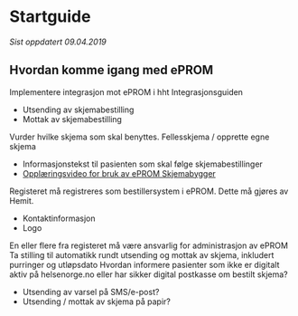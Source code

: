 # Startguide

*Sist oppdatert 09.04.2019*

## Hvordan komme igang med ePROM

Implementere integrasjon mot ePROM i hht Integrasjonsguiden
-	Utsending av skjemabestilling
-	Mottak av skjemabestilling

Vurder hvilke skjema som skal benyttes. Fellesskjema / opprette egne skjema
-	Informasjonstekst til pasienten som skal følge skjemabestillinger
- [Opplæringsvideo for bruk av ePROM Skjemabygger](https://youtu.be/3vMOpnLnQ80)

Registeret må registreres som bestillersystem i ePROM. Dette må gjøres av Hemit.
-	Kontaktinformasjon
-	Logo

En eller flere fra registeret må være ansvarlig for administrasjon av ePROM
Ta stilling til automatikk rundt utsending og mottak av skjema, inkludert purringer og utløpsdato
Hvordan informere pasienter som ikke er digitalt aktiv på helsenorge.no eller har sikker digital postkasse om bestilt skjema?
-	Utsending av varsel på SMS/e-post?
-	Utsending / mottak av skjema på papir?
